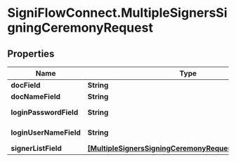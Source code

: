 # SigniFlowConnect.MultipleSignersSigningCeremonyRequest

## Properties

Name | Type | Description | Notes
------------ | ------------- | ------------- | -------------
**docField** | **String** |  | 
**docNameField** | **String** |  | 
**loginPasswordField** | **String** | User&#39;s password. | 
**loginUserNameField** | **String** | User&#39;s username. | 
**signerListField** | [**[MultipleSignersSigningCeremonyRequestSignerListField]**](MultipleSignersSigningCeremonyRequestSignerListField.md) |  | 


